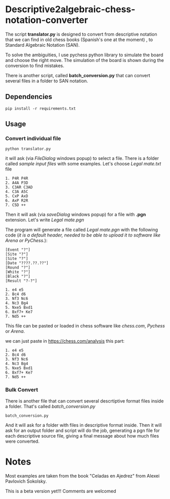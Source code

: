 # Descriptive2algebraic-chess-notation-converter
The script **translator.py** is designed to convert from descriptive notation that we can find in old chess books (Spanish's one at the moment) , to Standard Algebraic Notation (SAN).

To solve the ambiguities, I use pychess python library to simulate the board and choose the right move. The simulation of the board is shown during the conversion to find mistakes.

There is another script, called **batch_conversion.py** that can convert several files in a folder to SAN notation.

## Dependencies
 ```pip install -r requirements.txt```

## Usage
### Convert individual file
```python translator.py```

it will ask (via *FileDialog* windows popup) to select a file. There is a folder called *sample input files* with some examples. Let's choose *Legal mate.txt* file
```
1. P4R P4R
2. A4A P3D
3. C3AR C3AD
4. C3A A5C
5. CxP AxD
6. AxP R2R
7. C5D ++
```
Then it will ask (via *saveDialog* windows popup) for a file with **.pgn** extension. Let's write *Legal mate.pgn*

The program will generate a file called *Legal mate.pgn* with the following code (*it is a default header, needed to be able to upload it to software like Arena or PyChess*.):

```
[Event "?"]
[Site "?"]
[Site "?"]
[Date "????.??.??"]
[Round "?"]
[White "?"]
[Black "?"]
[Result "?-?"]

1. e4 e5
2. Bc4 d6
3. Nf3 Nc6
4. Nc3 Bg4
5. Nxe5 Bxd1
6. Bxf7+ Ke7
7. Nd5 ++
```

This file can be pasted or loaded in chess software like *chess.com*, *Pychess* or *Arena*.

we can just paste in <https://chess.com/analysis> this part:
```
1. e4 e5
2. Bc4 d6
3. Nf3 Nc6
4. Nc3 Bg4
5. Nxe5 Bxd1
6. Bxf7+ Ke7
7. Nd5 ++
`````

### Bulk Convert 
There is another file that can convert several descrtiptive format files inside a folder. That's called *batch_conversion.py*

```batch_conversion.py```

And it will ask for a folder with files in descriptive format inside. 
Then it will ask for an output folder and script will do the job, generating a pgn file for each descriptive source file, giving a final message about how much files were converted.

# Notes
Most examples are taken from the book "Celadas en Ajedrez" from Alexei Pavlovich Sokolsky.

This is a beta version yet!!!
Comments are welcomed








